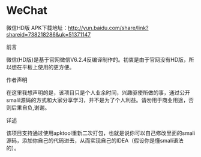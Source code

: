 # WeChat
微信HD版 APK下载地址：http://yun.baidu.com/share/link?shareid=738218286&uk=51371147

前言

微信(HD版)是基于官网微信V6.2.4反编译制作的。初衷是由于官网没有HD版，所以想在平板上使用的更方便。

作者声明

在这里我想声明的是，该项目只是个人业余时间，兴趣驱使所做的事，通过公开smalil源码的方式和大家分享学习，并不是为了个人利益。请勿用于商业用途，否则后果自负,谢谢。

详述

该项目支持通过使用apktool重新二次打包，也就是说你可以自己修改里面的smali源码，添加你自己的代码进去，从而实现自己的IDEA（假设你是懂smali语法的）。
